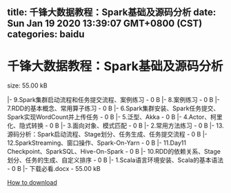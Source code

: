 
title: 千锋大数据教程：Spark基础及源码分析
date: Sun Jan 19 2020 13:39:07 GMT+0800 (CST)    
categories: baidu
---

# 千锋大数据教程：Spark基础及源码分析
size: 55.00 kB
 
 
|- 9.Spark集群启动流程和任务提交流程、案例练习 - 0 B
|- 8.案例练习 - 0 B
|- 7.RDD的基本概念、常用算子练习 - 0 B
|- 6.Spark集群安装、Spark任务提交、Spark实现WordCount并上传任务 - 0 B
|- 5.泛型、Akka - 0 B
|- 4.Actor、柯里化、隐式转换 - 0 B
|- 3.面向对象、模式匹配 - 0 B
|- 2.常用方法练习 - 0 B
|- 13.源码分析：Spark启动流程、Stage划分、任务生成、任务提交流程 - 0 B
|- 12.SparkStreaming、窗口操作、Spark-On-Yarn - 0 B
|- 11.Day11 Checkpoint、SparkSQL、Hive-On-Spark - 0 B
|- 10.RDD的依赖关系、Stage划分、任务的生成、自定义排序 - 0 B
|- 1.Scala语言环境安装、Scala的基本语法 - 0 B
|- 下载必看.docx - 55.00 kB

[How to download](https://bpcam.bemobtrk.com/go/2ceec3aa-1ca2-46d6-b9ff-aaa5c184517c?jno=4694)